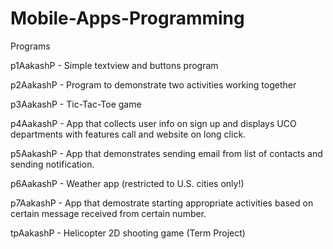 # Mobile-Apps-Programming
Programs

p1AakashP - Simple textview and buttons program

p2AakashP - Program to demonstrate two activities working together

p3AakashP - Tic-Tac-Toe game

p4AakashP - App that collects user info on sign up and displays UCO departments with features call and website on long click.

p5AakashP - App that demonstrates sending email from list of contacts and sending notification.

p6AakashP - Weather app (restricted to U.S. cities only!)

p7AakashP - App that demostrate starting appropriate activities based on certain message received from certain number.

tpAakashP - Helicopter 2D shooting game (Term Project)
